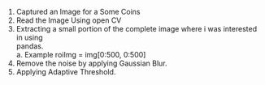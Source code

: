1. Captured an Image for a Some Coins 
2. Read the Image Using open CV  
3. Extracting a small portion of the complete image where i was interested in using  
pandas.  
a. Example roiImg = img[0:500, 0:500]  
4. Remove the noise by applying Gaussian Blur.  
5. Applying Adaptive Threshold.  
